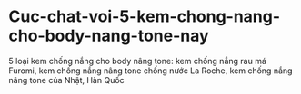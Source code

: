 # Cuc-chat-voi-5-kem-chong-nang-cho-body-nang-tone-nay
5 loại kem chống nắng cho body nâng tone: kem chống nắng rau má Furomi, kem chống nắng nâng tone chống nước La Roche, kem chống nắng nâng tone của Nhật, Hàn Quốc
